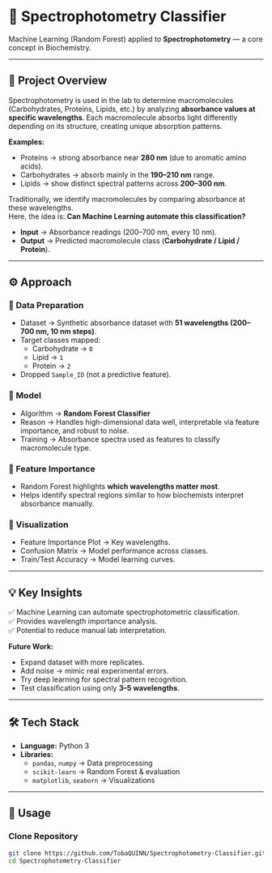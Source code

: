 # 🌈 Spectrophotometry Classifier

Machine Learning (Random Forest) applied to **Spectrophotometry** — a core concept in Biochemistry.

---

## 📌 Project Overview  

Spectrophotometry is used in the lab to determine macromolecules (Carbohydrates, Proteins, Lipids, etc.) by analyzing **absorbance values at specific wavelengths**. Each macromolecule absorbs light differently depending on its structure, creating unique absorption patterns.

**Examples:**
- Proteins → strong absorbance near **280 nm** (due to aromatic amino acids).  
- Carbohydrates → absorb mainly in the **190–210 nm** range.  
- Lipids → show distinct spectral patterns across **200–300 nm**.  

Traditionally, we identify macromolecules by comparing absorbance at these wavelengths.  
Here, the idea is: **Can Machine Learning automate this classification?**

- **Input** → Absorbance readings (200–700 nm, every 10 nm).  
- **Output** → Predicted macromolecule class (**Carbohydrate / Lipid / Protein**).  

---

## ⚙️ Approach  

### 🔹 Data Preparation
- Dataset → Synthetic absorbance dataset with **51 wavelengths (200–700 nm, 10 nm steps)**.  
- Target classes mapped:  
  - Carbohydrate → `0`  
  - Lipid → `1`  
  - Protein → `2`  
- Dropped `Sample_ID` (not a predictive feature).  

### 🔹 Model
- Algorithm → **Random Forest Classifier**  
- Reason → Handles high-dimensional data well, interpretable via feature importance, and robust to noise.  
- Training → Absorbance spectra used as features to classify macromolecule type.  

### 🔹 Feature Importance
- Random Forest highlights **which wavelengths matter most**.  
- Helps identify spectral regions similar to how biochemists interpret absorbance manually.  

### 🔹 Visualization
- Feature Importance Plot → Key wavelengths.  
- Confusion Matrix → Model performance across classes.  
- Train/Test Accuracy → Model learning curves.  

---

## 💡 Key Insights  

✅ Machine Learning can automate spectrophotometric classification.  
✅ Provides wavelength importance analysis.  
✅ Potential to reduce manual lab interpretation.  

**Future Work:**
- Expand dataset with more replicates.  
- Add noise → mimic real experimental errors.  
- Try deep learning for spectral pattern recognition.  
- Test classification using only **3–5 wavelengths**.  

---

## 🛠️ Tech Stack  

- **Language:** Python 3  
- **Libraries:**  
  - `pandas`, `numpy` → Data preprocessing  
  - `scikit-learn` → Random Forest & evaluation  
  - `matplotlib`, `seaborn` → Visualizations  

---

## 🚀 Usage  

###  Clone Repository  
```bash
git clone https://github.com/TobaQUINN/Spectrophotometry-Classifier.git
cd Spectrophotometry-Classifier


